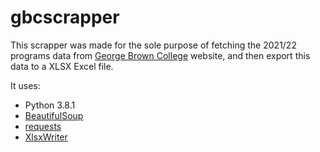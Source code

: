 # gbcscrapper
<!-- Web Scrapping for George Brown College - 2021/2022 Programs -->

This scrapper was made for the sole purpose of fetching the 2021/22 programs data from [George Brown College](http://www.georgebrowncollege.ca) website, and then export this data to a XLSX Excel file.

It uses:
- Python 3.8.1
- [BeautifulSoup](https://pypi.org/project/beautifulsoup4/)
- [requests](https://github.com/psf/requests)
- [XlsxWriter](https://github.com/jmcnamara/XlsxWriter)
